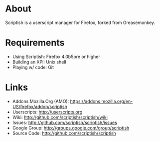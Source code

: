 # About

Scriptish is a userscript manager for Firefox, forked from Greasemonkey.


# Requirements

* Using Scriptish: Firefox 4.0b5pre or higher
* Building an XPI: Unix shell
* Playing w/ code: Git


# Links

* Addons.Mozilla.Org (AMO): https://addons.mozilla.org/en-US/firefox/addon/scriptish
* Userscripts:              http://userscripts.org
* Wiki:                     http://github.com/scriptish/scriptish/wiki
* Issues:                   http://github.com/scriptish/scriptish/issues
* Google Group:             http://groups.google.com/group/scriptish
* Source Code:              http://github.com/scriptish/scriptish
